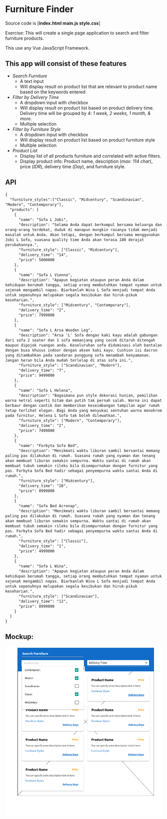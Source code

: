 
# Furniture Finder

Source code is [**index.html main.js style.css**]

Exercise: This will create a single page application to search and filter furniture products.

This use any Vue JavaScript Framework.

## This app will consist of these features
 - _Search Furniture_
	- A text input
	- Will display result on product list that are relevant to product name based on the keywords entered
 - _Filter by Delivery Time_
	- A dropdown input with checkbox
	- Will display result on product list based on product delivery time. Delivery time will be grouped by 4: _1 week, 2 weeks, 1 month, & more_.
	- Multiple selection
- _Filter by Furniture Style_
	- A dropdown input with checkbox
	- Will display result on product list based on product furniture style
	- Multiple selection
- _Product List_
	- Display list of all products furniture and correlated with active filters.
	- Display product info: Product name, description (_max: 114 char_), price (_IDR_), delivery time (_Day_), and furniture style.

## API
    {
      "furniture_styles":["Classic", "Midcentury", "Scandinavian", "Modern", "Contemporary"],
      "products": [
        {
          "name": "Sofa L Jobi",
          "description": "Selama Anda dapat berkumpul bersama keluarga dan orang-orang terdekat, duduk di manapun mungkin rasanya tidak menjadi masalah untuk Anda. Akan tetapi, dengan berkumpul bersama menggunakan Jobi L Sofa, suasana quality time Anda akan terasa 180 derajat perubahannya.",
          "furniture_style": ["Classic", "Midcentury"],
          "delivery_time": "14",
          "price": 5000000
        },
        {
          "name": "Sofa L Vienna",
          "description": "Apapun kegiatan ataupun peran Anda dalam kehidupan berumah tangga, setiap orang membutuhkan tempat nyaman untuk sejenak mengambil napas. Biarkanlah Wina L Sofa menjadi tempat Anda untuk sepenuhnya melupakan segala kesibukan dan hiruk-pikuk keseharian.",
          "furniture_style": ["Midcentury", "Contemporary"],
          "delivery_time": "2",
          "price": 7999000
        },
        {
          "name": "Sofa L Arsa Wooden Leg",
          "description": "Arsa 'L' Sofa dengan kaki kayu adalah gabungan dari sofa 2 seater dan 1 sofa memanjang yang cocok ditaruh ditengah maupun dipojok ruangan anda. Keseluruhan sofa didominasi oleh bantalan dengan busa khusus indoor dengan aksen kaki kayu. Cushion isi dacron yang ditambahkan pada sandaran punggung sofa menambah kenyamanan. Jangan heran bila Anda mudah terlelap di atas sofa ini.",
          "furniture_style": ["Scandinavian", "Modern"],
          "delivery_time": "7",
          "price": 9499000
        },
        {
          "name": "Sofa L Helena",
          "description": "Bagaimana pun style dekorasi hunian, pemilihan warna netral seperti hitam dan putih tak pernah salah. Warna ini dapat berbaur dengan cantik dan memberikan keseimbangan tampilan agar rumah tetap terlihat elegan. Bagi Anda yang menyukai sentuhan warna monokrom pada furnitur, Helena L Sofa tak boleh dilewatkan.",
          "furniture_style": ["Modern", "Contemporary"],
          "delivery_time": "2",
          "price": 7499000
        },
        {
          "name": "Forbyta Sofa Bed",
          "description": "Menikmati waktu liburan sambil bersantai memang paling pas dilakukan di rumah. Suasana rumah yang nyaman dan tenang akan membuat liburan semakin sempurna. Waktu santai di rumah akan membuat tubuh semakin rileks bila disempurnakan dengan furnitur yang pas. Forbyta Sofa Bed hadir sebagai penyempurna waktu santai Anda di rumah.",
          "furniture_style": ["Midcentury"],
          "delivery_time": "28",
          "price": 8999000
        },
        {
          "name": "Sofa Bed Acronap",
          "description": "Menikmati waktu liburan sambil bersantai memang paling pas dilakukan di rumah. Suasana rumah yang nyaman dan tenang akan membuat liburan semakin sempurna. Waktu santai di rumah akan membuat tubuh semakin rileks bila disempurnakan dengan furnitur yang pas. Forbyta Sofa Bed hadir sebagai penyempurna waktu santai Anda di rumah.",
          "furniture_style": ["Classic"],
          "delivery_time": "1",
          "price": 4999000
        },
        {
          "name": "Sofa L Wina",
          "description": "Apapun kegiatan ataupun peran Anda dalam kehidupan berumah tangga, setiap orang membutuhkan tempat nyaman untuk sejenak mengambil napas. Biarkanlah Wina L Sofa menjadi tempat Anda untuk sepenuhnya melupakan segala kesibukan dan hiruk-pikuk keseharian.",
          "furniture_style": ["Scandinavian"],
          "delivery_time": "12",
          "price": 8999000
        }
      ]
    }

## Mockup:
![enter image description here](https://raw.githubusercontent.com/ardeman/Furniture-Finder/master/mockup.png)

